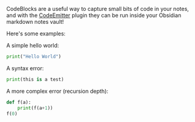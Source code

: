CodeBlocks are a useful way to capture small bits of code in your notes, and with the [CodeEmitter](https://github.com/mokeyish/obsidian-code-emitter) plugin they can be run inside your Obsidian markdown notes vault!

Here's some examples:

A simple hello world:
``` python
print("Hello World")
```

A syntax error:
``` python
print(this is a test)
```

A more complex error (recursion depth): 
``` python
def f(a):
	print(f(a+1))
f(0)
```
